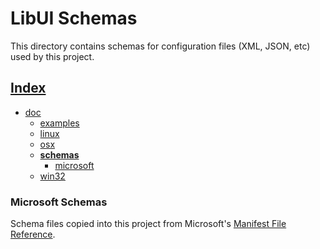 # LibUI Schemas

This directory contains schemas for configuration files (XML, JSON, etc) used by this project.

## [Index](../../README.md)

- [doc](../README.md)
  - [examples](../examples/README.md)
  - [linux](../linux/README.md)
  - [osx](../osx/README.md)
  - **[schemas](./README.md)**
    - [microsoft](./microsoft/README.md)
  - [win32](../win32/README.md)

### Microsoft Schemas

Schema files copied into this project from Microsoft's
[Manifest File Reference](https://learn.microsoft.com/en-us/windows/win32/sbscs/manifest-files-reference).
